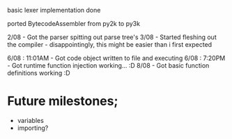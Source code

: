 basic lexer implementation done


ported BytecodeAssembler from py2k to py3k

2/08 - Got the parser spitting out parse tree's
3/08 - Started fleshing out the compiler - disappointingly, this might be easier than i first expected

6/08 : 11:01AM - Got code object written to file and executing
6/08 : 7:20PM  - Got runtime function injection working... :D
8/08           - Got basic function definitions working :D

# Future milestones;
 * variables
 * importing?
